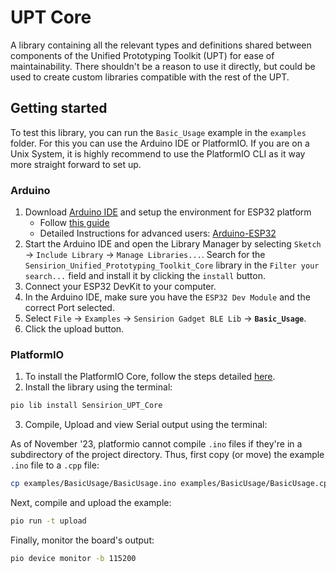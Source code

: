 # UPT Core

A library containing all the relevant types and definitions shared between components of the Unified Prototyping Toolkit (UPT) for ease of maintainability.
There shouldn't be a reason to use it directly, but could be used to create custom libraries compatible with the rest of the UPT.

## Getting started

To test this library, you can run the `Basic_Usage` example in the `examples` folder. For this you can use the Arduino IDE or PlatformIO. If you are on a Unix System, it is highly recommend to use the PlatformIO CLI as it way more straight forward to set up.

### Arduino

1. Download [Arduino IDE](http://www.arduino.cc/en/main/software) and setup the environment for ESP32 platform
	* Follow [this guide](https://docs.espressif.com/projects/arduino-esp32/en/latest/installing.html)
	* Detailed Instructions for advanced users: [Arduino-ESP32](https://github.com/espressif/arduino-esp32)
2. Start the Arduino IDE and open the Library Manager by selecting `Sketch` -> `Include Library` -> `Manage Libraries...`. Search for the `Sensirion_Unified_Prototyping_Toolkit_Core` library in the `Filter your search...` field and install it by clicking the `install` button.
3. Connect your ESP32 DevKit to your computer.
4. In the Arduino IDE, make sure you have the `ESP32 Dev Module` and the correct Port selected.
5. Select `File` -> `Examples` -> `Sensirion Gadget BLE Lib` -> **`Basic_Usage`**.
6. Click the upload button.

### PlatformIO

1. To install the PlatformIO Core, follow the steps detailed [here](https://docs.platformio.org/en/latest/core/installation/methods/installer-script.html).
2. Install the library using the terminal:
```bash
pio lib install Sensirion_UPT_Core
```
3. Compile, Upload and view Serial output using the terminal:

As of November '23, platformio cannot compile ```.ino``` files if they're in a subdirectory of the project directory. Thus, first copy (or move) the example ```.ino``` file to a ```.cpp``` file:
```bash
cp examples/BasicUsage/BasicUsage.ino examples/BasicUsage/BasicUsage.cpp
```
Next, compile and upload the example:
```bash
pio run -t upload
```
Finally, monitor the board's output:
```bash
pio device monitor -b 115200
```
